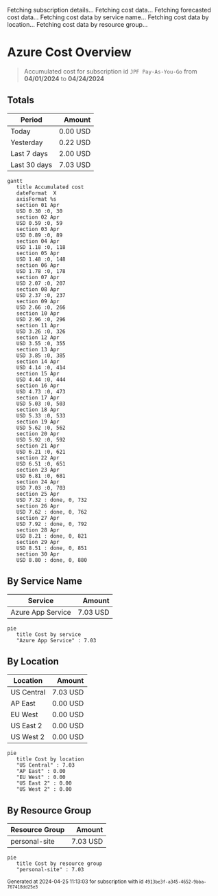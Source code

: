 Fetching subscription details...
Fetching cost data...
Fetching forecasted cost data...
Fetching cost data by service name...
Fetching cost data by location...
Fetching cost data by resource group...
# Azure Cost Overview

> Accumulated cost for subscription id `JPF Pay-As-You-Go` from **04/01/2024** to **04/24/2024**

## Totals

|Period|Amount|
|---|---:|
|Today|0.00 USD|
|Yesterday|0.22 USD|
|Last 7 days|2.00 USD|
|Last 30 days|7.03 USD|

```mermaid
gantt
   title Accumulated cost
   dateFormat  X
   axisFormat %s
   section 01 Apr
   USD 0.30 :0, 30
   section 02 Apr
   USD 0.59 :0, 59
   section 03 Apr
   USD 0.89 :0, 89
   section 04 Apr
   USD 1.18 :0, 118
   section 05 Apr
   USD 1.48 :0, 148
   section 06 Apr
   USD 1.78 :0, 178
   section 07 Apr
   USD 2.07 :0, 207
   section 08 Apr
   USD 2.37 :0, 237
   section 09 Apr
   USD 2.66 :0, 266
   section 10 Apr
   USD 2.96 :0, 296
   section 11 Apr
   USD 3.26 :0, 326
   section 12 Apr
   USD 3.55 :0, 355
   section 13 Apr
   USD 3.85 :0, 385
   section 14 Apr
   USD 4.14 :0, 414
   section 15 Apr
   USD 4.44 :0, 444
   section 16 Apr
   USD 4.73 :0, 473
   section 17 Apr
   USD 5.03 :0, 503
   section 18 Apr
   USD 5.33 :0, 533
   section 19 Apr
   USD 5.62 :0, 562
   section 20 Apr
   USD 5.92 :0, 592
   section 21 Apr
   USD 6.21 :0, 621
   section 22 Apr
   USD 6.51 :0, 651
   section 23 Apr
   USD 6.81 :0, 681
   section 24 Apr
   USD 7.03 :0, 703
   section 25 Apr
   USD 7.32 : done, 0, 732
   section 26 Apr
   USD 7.62 : done, 0, 762
   section 27 Apr
   USD 7.92 : done, 0, 792
   section 28 Apr
   USD 8.21 : done, 0, 821
   section 29 Apr
   USD 8.51 : done, 0, 851
   section 30 Apr
   USD 8.80 : done, 0, 880
```

## By Service Name

|Service|Amount|
|---|---:|
|Azure App Service|7.03 USD|

```mermaid
pie
   title Cost by service
   "Azure App Service" : 7.03
```

## By Location

|Location|Amount|
|---|---:|
|US Central|7.03 USD|
|AP East|0.00 USD|
|EU West|0.00 USD|
|US East 2|0.00 USD|
|US West 2|0.00 USD|

```mermaid
pie
   title Cost by location
   "US Central" : 7.03
   "AP East" : 0.00
   "EU West" : 0.00
   "US East 2" : 0.00
   "US West 2" : 0.00
```

## By Resource Group

|Resource Group|Amount|
|---|---:|
|personal-site|7.03 USD|

```mermaid
pie
   title Cost by resource group
   "personal-site" : 7.03
```

<sup>Generated at 2024-04-25 11:13:03 for subscription with id `4913be3f-a345-4652-9bba-767418dd25e3`</sup>
